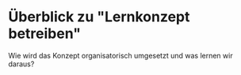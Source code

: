 # Überblick zu "Lernkonzept betreiben"

Wie wird das Konzept organisatorisch umgesetzt und was lernen wir daraus?

